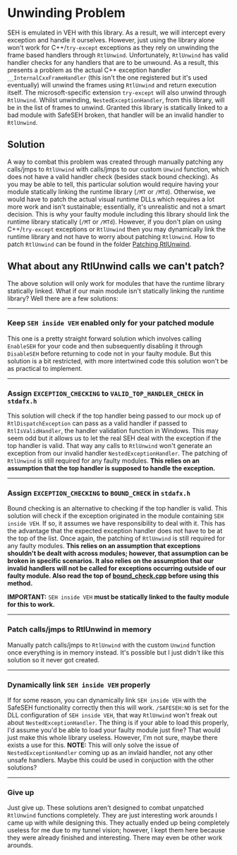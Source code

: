 # Unwinding Problem

SEH is emulated in VEH with this library. As a result, we will intercept every exception and handle it ourselves. However, just using the library alone won't work for C++/`try-except` exceptions as they rely on unwinding the frame based handlers through `RtlUnwind`. Unfortunately, `RtlUnwind` has valid handler checks for any handlers that are to be unwound. As a result, this presents a problem as the actual C++ exception handler `__InternalCxxFrameHandler` (this isn't the one registered but it's used eventually) will unwind the frames using `RtlUnwind` and return execution itself. The microsoft-specific extension `try-except` will also unwind through `RtlUnwind`.  Whilst unwinding, `NestedExceptionHandler`, from this library, will be in the list of frames to unwind. Granted this library is statically linked to a bad module with SafeSEH broken, that handler will be an invalid handler to `RtlUnwind`.

## Solution

A way to combat this problem was created through manually patching any calls/jmps to `RtlUnwind` with calls/jmps to our custom `Unwind` function, which does not have a valid handler check (besides stack bound checking). As you may be able to tell, this particular solution would require having your module statically linking the runtime library (`/MT` or `/MTd`).  Otherwise, we would have to patch the actual visual runtime DLLs which requires a lot more work and isn't sustainable; essentially, it's unrealistic and not a smart decision. This is why your faulty module including this library should link the runtime library statically (`/MT` or `/MTd`).  However, if you don't plan on using C++/`try-except` exceptions or `RtlUnwind` then you may dynamically link the runtime library and not have to worry about patching `RtlUnwind`. How to patch `RtlUnwind` can be found in the folder [Patching RtlUnwind](Patching%20RtlUnwind).

## What about any RtlUnwind calls we can't patch?

The above solution will only work for modules that have the runtime library statically linked. What if our main module isn't statically linking the runtime library? Well there are a few solutions:

----
### Keep `SEH inside VEH` enabled only for your patched module

This one is a pretty straight forward solution which involves calling `EnableSEH` for your code and then subsequently disabling it through `DisableSEH` before returning to code not in your faulty module. But this solution is a bit restricted, with more intertwined code this solution won't be as practical to implement.

----
### Assign `EXCEPTION_CHECKING` to `VALID_TOP_HANDLER_CHECK` in `stdafx.h`

This solution will check if the top handler being passed to our mock up of `RtlDispatchException` can pass as a valid handler if passed to `RtlIsValidHandler`, the handler validation function in Windows. This may seem odd but it allows us to let the real SEH deal with the exception if the top handler is valid. That way any calls to `RtlUnwind` won't generate an exception from our invalid handler `NestedExceptionHandler`. The patching of `RtlUnwind` is still required for any faulty modules. **This relies on an assumption that the top handler is supposed to handle the exception.**

----
### Assign `EXCEPTION_CHECKING` to `BOUND_CHECK` in `stdafx.h`

Bound checking is an alternative to checking if the top handler is valid. This solution will check if the exception originated in the module containing `SEH inside VEH`. If so, it assumes we have responsibility to deal with it. This has the advantage that the expected exception handler does not have to be at the top of the list. Once again, the patching of `RtlUnwind` is still required for any faulty modules. **This relies on an assumption that exceptions shouldn't be dealt with across modules; however, that assumption can be broken in specific scenarios. It also relies on the assumption that our invalid handlers will not be called for exceptions occurring outside of our faulty module. Also read the top of [bound_check.cpp](/SEH%20inside%20VEH/src/bound_check.cpp) before using this method.** 

**IMPORTANT:** `SEH inside VEH` **must be statically linked to the faulty module for this to work.**

----
### Patch calls/jmps to RtlUnwind in memory

Manually patch calls/jmps to `RtlUnwind` with the custom `Unwind` function once everything is in memory instead. It's possible but I just didn't like this solution so it never got created.

----
### Dynamically link `SEH inside VEH` properly

If for some reason, you can dynamically link `SEH inside VEH` with the SafeSEH functionality correctly then this will work. `/SAFESEH:NO` is set for the DLL configuration of `SEH inside VEH`, that way `RtlUnwind` won't freak out about `NestedExceptionHandler`. The thing is if your able to load this properly, I'd assume you'd be able to load your faulty module just fine? That would just make this whole library useless. However, I'm not sure, maybe there exists a use for this. **NOTE:** This will only solve the issue of `NestedExceptionHandler` coming up as an invlaid handler, not any other unsafe handlers. Maybe this could be used in conjuction with the other solutions?

----
### Give up

Just give up. These solutions aren't designed to combat unpatched `RtlUnwind` functions completely. They are just interesting work arounds I came up with while designing this. They actually ended up being completely useless for me due to my tunnel vision; however, I kept them here because they were already finished and interesting. There may even be other work arounds.
